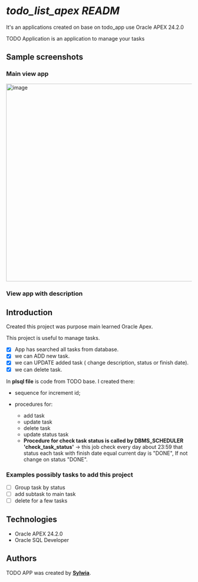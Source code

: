 # *todo_list_apex READM*
It's an applications created on base on todo_app use Oracle APEX 24.2.0

TODO Application is an application to manage your tasks 

## **Sample screenshots** ##

### **Main view app** ###

<img width="2553" height="537" alt="image" src="https://github.com/user-attachments/assets/6ba4d1fe-d6bf-4b91-80f1-f8282ebd7bf0" />


### **View app with description** ###


## **Introduction**
Created this project was purpose main learned Oracle Apex.

This project is useful to manage tasks.

- [x] App has searched all tasks from database.
- [x] we can ADD new task.
- [x] we can UPDATE added task ( change description, status or finish date).
- [x] we can delete task.

In **plsql file** is code from TODO base. I created there:

- sequence for increment id;
- procedures for:

    - add task
    - update task
    - delete task
    - update status task
  - **Procedure for check task status is called by DBMS_SCHEDULER 'check_task_status'** -> this job check every day about 23:59 that 
  status each task with finish date equal current day is "DONE", If not change on status "DONE".

### **Examples possibly tasks to add this project**
- [ ] Group task by status
- [ ] add subtask to main task
- [ ] delete for a few tasks

## **Technologies**

* Oracle APEX 24.2.0
* Oracle SQL Developer


## **Authors**

TODO APP was created by **[Sylwia](https://github.com/daisygith)**.

